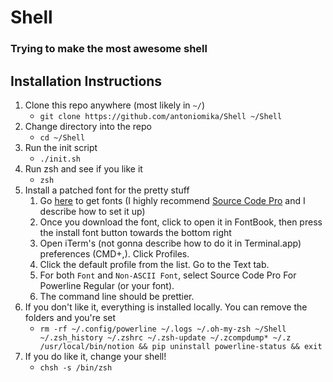 Shell
===========
### Trying to make the most awesome shell

## Installation Instructions
1. Clone this repo anywhere (most likely in `~/`)
    - `git clone https://github.com/antoniomika/Shell ~/Shell`
2. Change directory into the repo
    - `cd ~/Shell`
3. Run the init script
    - `./init.sh`
4. Run zsh and see if you like it
    - `zsh`
5. Install a patched font for the pretty stuff
    1. Go [here](https://github.com/powerline/fonts) to get fonts (I highly recommend [Source Code Pro](https://github.com/powerline/fonts/raw/master/SourceCodePro/Sauce%20Code%20Powerline%20Regular.otf) and I describe how to set it up)
    2. Once you download the font, click to open it in FontBook, then press the install font button towards the bottom right
    3. Open iTerm's (not gonna describe how to do it in Terminal.app) preferences (CMD+,). Click Profiles.
    4. Click the default profile from the list. Go to the Text tab.
    5. For both `Font` and `Non-ASCII Font`, select Source Code Pro For Powerline Regular (or your font).
    7. The command line should be prettier.
6. If you don't like it, everything is installed locally. You can remove the folders and you're set
    - `rm -rf ~/.config/powerline ~/.logs ~/.oh-my-zsh ~/Shell ~/.zsh_history ~/.zshrc ~/.zsh-update ~/.zcompdump* ~/.z /usr/local/bin/notion && pip uninstall powerline-status && exit`
7. If you do like it, change your shell!
    - `chsh -s /bin/zsh`

